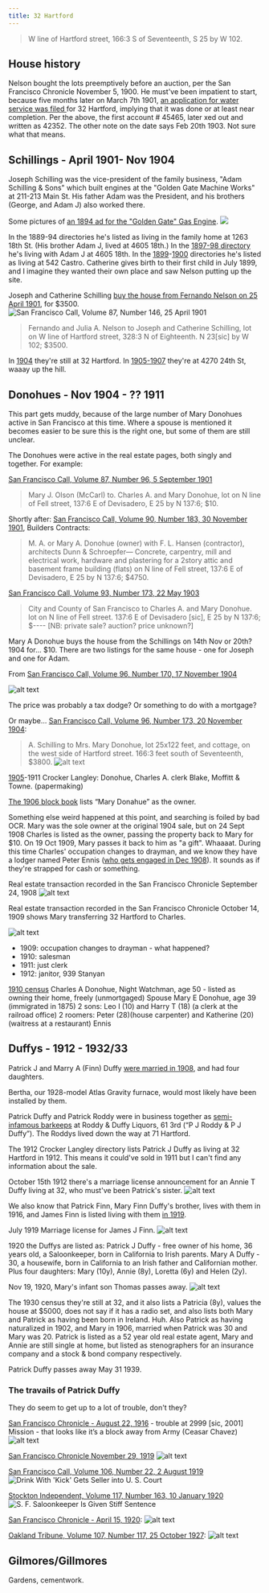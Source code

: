 ```yaml
---
title: 32 Hartford
---
```


> W line of Hartford street, 166:3 S of Seventeenth, S 25 by W 102.


## House history

Nelson bought the lots preemptively before an auction, per the San Francisco Chronicle
November 5, 1900. He must've been impatient to start, because five months later on March 7th 1901, [an application for water service was filed ](https://archive.org/details/springvalleywate03unse/page/n281/mode/2up)for 32 Hartford, implying that it was done or at least near completion. Per the above, the first account # 45465, later xed out and written as 42352. The other note on the date says Feb 20th 1903. Not sure what that means. 

## Schillings - April 1901- Nov 1904

Joseph Schilling was the vice-president of the family business, "Adam Schilling & Sons" which built engines at the "Golden Gate Machine Works" at 211-213 Main St. His father Adam was the President, and his brothers (George, and Adam J) also worked there.

Some pictures of [an 1894 ad for the "Golden Gate" Gas Engine](http://www.vintagemachinery.org/mfgindex/imagedetail.aspx?id=6439).
![](images/32-schilling-engine.jpg)

In the 1889-94 directories he's listed as living in the family home at 1263 18th St.  (His brother Adam J, lived at 4605 18th.)
In the [1897-98 directory](https://archive.org/details/crockerlangleysa1897sanf/page/1516/mode/1up) he's living with Adam J at 4605 18th.
In the [1899](https://archive.org/details/crockerlangleysa1899sanf/page/1528/mode/1up)-[1900](https://archive.org/details/crockerlangleysa1900sanf/page/1506/mode/1up) directories he's listed as living at 542 Castro. Catherine gives birth to their first child in July 1899, and I imagine they wanted their own place and saw Nelson putting up the site.

Joseph and Catherine Schilling [buy the house from Fernando Nelson on 25 April 1901](https://cdnc.ucr.edu/?a=d&d=SFC19010425.2.66&srpos=1&e=-------en--20-SFC-1-byDA-txt-txIN-schilling+%22line+of+hartford%22-------), for $3500.
![San Francisco Call, Volume 87, Number 146, 25 April 1901](images/32-schillings.png)

> Fernando and Julia A. Nelson to Joseph and Catherine Schilling, lot on W line of Hartford street, 328:3 N of Eighteenth. N 23[sic] by W 102; $3500.

In [1904](https://archive.org/details/crockerlangleysa1904sanfrich/page/1640/mode/1up) they're still at 32 Hartford.
In [1905-1907](https://archive.org/details/crockerlangleysa1905sanf/page/1640/mode/1up) they're at 4270 24th St, waaay up the hill.

## Donohues - Nov 1904 - ?? 1911


This part gets muddy, because of the large number of Mary Donohues active in San Francisco at this time. Where a spouse is mentioned it becomes easier to be sure this is the right one, but some of them are still unclear.

The Donohues were active in the real estate pages, both singly and together. For example:

[San Francisco Call, Volume 87, Number 96, 5 September 1901](https://cdnc.ucr.edu/?a=d&d=SFC19010905.2.122&srpos=12&e=-------en--20-SFC-1-byDA-txt-txIN-%22mary+donohue%22-------)

> Mary J. Olson (McCarl) to. Charles A. and Mary Donohue, lot on N line of Fell street, 137:6 E of Devisadero, E 25 by N 137:6; $10.

Shortly after:
[San Francisco Call, Volume 90, Number 183, 30 November 1901](https://cdnc.ucr.edu/?a=d&d=SFC19011130.2.155&srpos=1&e=-------en--20-SFC-1-byDA-txt-txIN-%22mary+a+donohue%22-------), Builders Contracts:

> M. A. or Mary A. Donohue (owner) with F. L. Hansen (contractor), architects Dunn & Schroepfer— Concrete, carpentry, mill and electrical work, hardware and plastering for a 2story attic and basement frame building (flats) on N line of Fell street, 137:6 E of Devisadero, E 25 by N 137:6; $4750.

[San Francisco Call, Volume 93, Number 173, 22 May 1903](https://cdnc.ucr.edu/?a=d&d=SFC19030522.2.116&srpos=18&e=-------en--20-SFC-1-byDA-txt-txIN-%22mary+donohue%22-------)
> City and County of San Francisco to Charles A. and Mary Donohue. lot on N line of Fell street. 137:6 E of Devisadero [sic], E 25 by N 137:6; $----  [NB: private sale? auction? price unknown?]

Mary A Donohue buys the house from the Schillings on 14th Nov or 20th? 1904 for... $10. There are two listings for the same house - one for Joseph and one for Adam.

From [San Francisco Call, Volume 96, Number 170, 17 November 1904](https://cdnc.ucr.edu/?a=d&d=SFC19041117.2.138&srpos=5&e=-------en--20-SFC-1-byDA-txt-txIN-schilling+%22line+of+hartford%22-------)

![alt text](images/32-donohue.png)

The price was probably a tax dodge? Or something to do with a mortgage?

Or maybe... [San Francisco Call, Volume 96, Number 173, 20 November 1904](https://cdnc.ucr.edu/?a=d&d=SFC19041120.2.127.82&srpos=21&e=-------en--20-SFC-21-byDA-txt-txIN-%22mary+donohue%22-------):
> A. Schilling to Mrs. Mary Donohue, lot 25x122 feet, and cottage, on the west side of Hartford street. 166:3 feet south of Seventeenth, $3800.
![alt text](images/32-donohue.png)

[1905](https://archive.org/details/crockerlangleysa1905sanf/page/599/mode/1up)-1911 Crocker Langley: Donohue, Charles A. clerk Blake, Moffitt & Towne. (papermaking)

[The 1906 block book](https://archive.org/details/sanfranciscobloc1906bloc/page/241/mode/2up) lists “Mary Donahue” as the owner.

Something else weird happened at this point, and searching is foiled by bad OCR. Mary was the sole owner at the original 1904 sale, but on 24 Sept 1908 Charles is listed as the owner, passing the property back to Mary for $10. On 19 Oct 1909, Mary passes it back to him as "a gift".  Whaaaat. During this time Charles' occupation changes to drayman, and we know they have a lodger named Peter Ennis ([who gets engaged in Dec 1908](https://cdnc.ucr.edu/?a=d&d=SFC19081224.2.114.3&srpos=3&e=-------en--20-SFC-1-byDA-txt-txIN-%2232+hartford+st%22-------)). It sounds as if they're strapped for cash or something.

Real estate transaction recorded in the San Francisco Chronicle
September 24, 1908
![alt text](images/32-donohue-t1.png)

Real estate transaction recorded in the San Francisco Chronicle October 14, 1909 shows Mary transferring 32 Hartford to Charles.

![alt text](images/32-donohue-t2.png)

- 1909: occupation changes to drayman - what happened?
- 1910: salesman
- 1911: just clerk
- 1912: janitor, 939 Stanyan

[1910 census](https://www.ancestryheritagequest.com/discoveryui-content/view/1587149:7884)
Charles A Donohue, Night Watchman, age 50 - listed as owning their home, freely (unmortgaged)
Spouse Mary E Donohue, age 39 (immigrated in 1875)
2 sons: Leo I (10) and Harry T (18) (a clerk at the railroad office)
2 roomers: Peter (28)(house carpenter) and Katherine (20)  (waitress at a restaurant) Ennis

## Duffys - 1912 - 1932/33

Patrick J and Marry A (Finn) Duffy [were married in 1908](https://cdnc.ucr.edu/?a=d&d=SFC19081121.2.107.3&srpos=1&e=-------en--20--1-byDA-txt-txIN-%22patrick+J+duffy%22-------), and had four daughters.

Bertha, our 1928-model Atlas Gravity furnace, would most likely have been installed by them.

Patrick Duffy and Patrick Roddy were in business together as [semi-infamous barkeeps](https://cdnc.ucr.edu/?a=d&d=SFC19110807.2.22&srpos=1&e=-------en--20--1-byDA-txt-txIN-%22roddy+%26+duffy%22-------) at Roddy & Duffy Liquors, 61 3rd (“P J Roddy & P J Duffy”). The Roddys lived down the way at 71 Hartford.

The 1912 Crocker Langley directory lists Patrick J Duffy as living at 32 Hartford in 1912. This means it could've sold in 1911 but I can't find any information about the sale.

October 15th 1912 there's a marriage license announcement for an Annie T Duffy living at 32, who must've been Patrick's sister. ![alt text](images/32-duffy-01.png)

We also know that Patrick Finn, Mary Finn Duffy's brother, lives with them in 1916, and James Finn is listed living with them [in 1919](https://cdnc.ucr.edu/?a=d&d=SFC19190415.2.62&srpos=1&e=-------en--20-SFC-1-byDA-txt-txIN-%2232+hartford+street%22-------).

July 1919 Marriage license for James J Finn.
![alt text](images/32-duffy-05.png)

1920 the Duffys are listed as:
Patrick J Duffy - free owner of his home, 36 years old, a Saloonkeeper, born in California to Irish parents.
Mary A Duffy - 30, a housewife, born in California to an Irish father and Californian mother.
Plus four daughters: Mary (10y), Annie (8y), Loretta (6y) and Helen (2y).

Nov 19, 1920, Mary's infant son Thomas passes away.
![alt text](images/32-duffy-thomas.png)

The 1930 census they're still at 32, and it also lists a Patricia (8y), values the house at $5000, does not say if it has a radio set, and also lists both Mary and Patrick as having been born in Ireland. Huh. Also Patrick as having naturalized in 1902, and Mary in 1906, married when Patrick was 30 and Mary was 20. Patrick is listed as a 52 year old real estate agent, Mary and Annie are still single at home, but listed as stenographers for an insurance company and a stock & bond company respectively.

Patrick Duffy passes away May 31 1939.

### The travails of Patrick Duffy

They do seem to get up to a lot of trouble, don't they?

[San Francisco Chronicle - August 22, 1916](https://infoweb-newsbank-com.ezproxy.sfpl.org/apps/news/document-view?p=EANX-NB&t=pubname%3A113ACFC4DAF84818%7C11B84ACF2660E555%7C142051F45F422A02%7C13B0FD2E4DD930E1%7C14B5ABC940427781%21Selected%2520Sources%2520%285%29&sort=YMD_date%3AA&fld-base-0=alltext&maxresults=20&val-base-0=%22patrick%20duffy%22&fld-nav-0=YMD_date&val-nav-0=1909%20-%201930&docref=image/v2%3A142051F45F422A02%40EANX-NB-14EB2777DB33F7C4%402421098-14E913B2F431690F%403-14E913B2F431690F%40) - trouble at 2999 [sic, 2001] Mission - that looks like it’s a block away from Army (Ceasar Chavez)
![alt text](images/32-duffy-02.png)

[San Francisco Chronicle November 29, 1919](https://infoweb-newsbank-com.ezproxy.sfpl.org/apps/news/document-view?p=EANX-NB&t=pubname%3A113ACFC4DAF84818%7C11B84ACF2660E555%7C142051F45F422A02%7C13B0FD2E4DD930E1%7C14B5ABC940427781%21Selected%2520Sources%2520%285%29&sort=YMD_date%3AA&fld-base-0=alltext&maxresults=20&val-base-0=%22patrick%20j%20duffy%22&fld-nav-0=YMD_date&val-nav-0=1909%20-%201930&docref=image/v2%3A142051F45F422A02%40EANX-NB-14ECCCE7D29C9232%402422292-14EB0733F0578F78%403-14EB0733F0578F78%40)
![alt text](images/32-duffy-03.png)

[San Francisco Call, Volume 106, Number 22, 2 August 1919](https://cdnc.ucr.edu/?a=d&d=SFC19190802.2.134&srpos=13&e=--1910-----en--20-SFC-1-byDA-txt-txIN-%22patrick+duffy%22-------)
![Drink With 'Kick' Gets Seller into U. S. Court](images/32-duffy-04.png)

[Stockton Independent, Volume 117, Number 163, 10 January 1920](https://cdnc.ucr.edu/?a=d&d=SDI19200110.2.37)
![S. F. Saloonkeeper Is Given Stiff Sentence](images/32-duffy-06.png)

[San Francisco Chronicle - April 15, 1920](https://infoweb-newsbank-com.ezproxy.sfpl.org/apps/news/document-view?p=EANX-NB&t=pubname%3A113ACFC4DAF84818%7C11B84ACF2660E555%7C142051F45F422A02%7C13B0FD2E4DD930E1%7C14B5ABC940427781%21Selected%2520Sources%2520%285%29&sort=YMD_date%3AA&fld-base-0=alltext&maxresults=20&val-base-0=%22patrick%20j%20duffy%22&fld-nav-0=YMD_date&val-nav-0=1909%20-%201930&docref=image/v2%3A142051F45F422A02%40EANX-NB-14EEBE2E2936033B%402422430-14EEB8E4A5238652%408-14EEB8E4A5238652%40):
![alt text](images/32-duffy-07.png)

[Oakland Tribune, Volume 107, Number 117, 25 October 1927](https://cdnc.ucr.edu/?a=d&d=OT19271025.1.38&srpos=7&e=-------en--20--1-byDA-txt-txIN-%22patrick+J+duffy%22-------):
![alt text](images/32-duffy-08.png)

## Gilmores/Gillmores


Gardens, cementwork.
